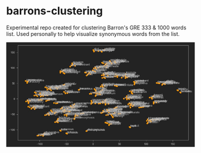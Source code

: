 # barrons-clustering
Experimental repo created for clustering Barron's GRE 333 &amp; 1000 words list. Used personally to help visualize synonymous words from the list.

![sample-word-clusters](imgs/word-clusters.jpg)